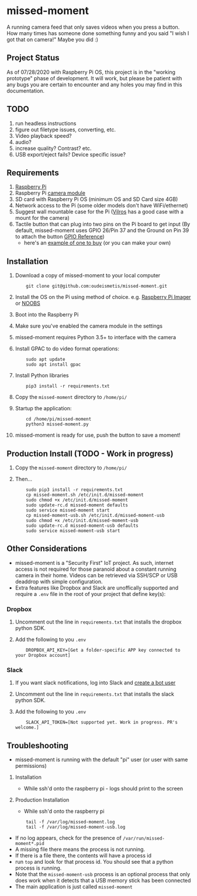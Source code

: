# missed-moment

A running camera feed that only saves videos when you press a button. How many times has someone done something funny and you said "I wish I got that on camera!" Maybe you did :)

## Project Status

As of 07/28/2020 with Raspberry Pi OS, this project is in the "working prototype" phase of development. It will work, but please be patient with any bugs you are certain to encounter and any holes you may find in this documentation.

## TODO

1. run headless instructions
1. figure out filetype issues, converting, etc.
1. Video playback speed?
1. audio?
1. increase quality? Contrast? etc.
1. USB export/eject fails? Device specific issue?

## Requirements

1. [Raspberry Pi](https://www.raspberrypi.org/products/)
1. Raspberry Pi [camera module](https://www.raspberrypi.org/products/camera-module-v2/)
1. SD card with Raspberry Pi OS (minimum OS and SD Card size 4GB)
1. Network access to the Pi (some older models don't have WiFi/ethernet)
1. Suggest wall mountable case for the Pi ([Vilros](http://www.vilros.com/) has a good case with a mount for the camera)
1. Tactile button that can plug into two pins on the Pi board to get input (By default, missed-moment uses GPIO 26/Pin 37 and the Ground on Pin 39 to attach the button [GPIO Reference](https://www.raspberrypi.org/documentation/usage/gpio/)) 
    - here's an [example of one to buy](https://www.amazon.com/Warmstor-3-Pack-Desktop-Button-Computer/dp/B072FMVZJZ/ref=sr_1_3?dchild=1&keywords=2+pin+pc+desktop+power+cable&qid=1596030325&sr=8-3) (or you can make your own)

## Installation

1. Download a copy of missed-moment to your local computer

    ```
        git clone git@github.com:oudeismetis/missed-moment.git
    ```
1. Install the OS on the Pi using method of choice.  e.g. [Raspberry Pi Imager](https://www.raspberrypi.org/documentation/installation/installing-images/) or [NOOBS](https://www.raspberrypi.org/downloads/noobs/) 
1. Boot into the Raspberry Pi
1. Make sure you've enabled the camera module in the settings
1. missed-moment requires Python 3.5+ to interface with the camera
1. Install GPAC to do video format operations:

    ```
        sudo apt update
        sudo apt install gpac
    ```

1. Install Python libraries

    ```
        pip3 install -r requirements.txt
    ```

1. Copy the `missed-moment` directory to `/home/pi/`

1. Startup the application:

    ```
        cd /home/pi/missed-moment
        python3 missed-moment.py
    ```
1. missed-moment is ready for use, push the button to save a moment!


## Production Install (TODO - Work in progress)

1. Copy the `missed-moment` directory to `/home/pi/`
1. Then...

    ```
        sudo pip3 install -r requirements.txt
        cp missed-moment.sh /etc/init.d/missed-moment
        sudo chmod +x /etc/init.d/missed-moment
        sudo update-rc.d missed-moment defaults
        sudo service missed-moment start
        cp missed-moment-usb.sh /etc/init.d/missed-moment-usb
        sudo chmod +x /etc/init.d/missed-moment-usb
        sudo update-rc.d missed-moment-usb defaults
        sudo service missed-moment-usb start
    ```

## Other Considerations

- missed-moment is a "Security First" IoT project. As such, internet access is not required for those paranoid about a constant running camera in their home. Videos can be retrieved via SSH/SCP or USB deaddrop with simple configuration.
- Extra features like Dropbox and Slack are unoffically supported and require a `.env` file in the root of your project that define key(s):


### Dropbox
1. Uncomment out the line in `requirements.txt` that installs the dropbox python SDK.
1. Add the following to you `.env`

    ```
        DROPBOX_API_KEY=[Get a folder-specific APP key connected to your Dropbox account]
    ```

### Slack
1. If you want slack notifications, log into Slack and [create a bot user](https://api.slack.com/bot-users)
1. Uncomment out the line in `requirements.txt` that installs the slack python SDK.
1. Add the following to you `.env`

    ```
        SLACK_API_TOKEN=[Not supported yet. Work in progress. PR's welcome.]
    ```

## Troubleshooting

- missed-moment is running with the default "pi" user (or user with same permissions)

1.  Installation
    - While ssh'd onto the raspberry pi - logs should print to the screen

1.  Production Installation
    - While ssh'd onto the raspberry pi

    ```
        tail -f /var/log/missed-moment.log
        tail -f /var/log/missed-moment-usb.log
    ```


- If no log appears, check for the presence of `/var/run/missed-moment*.pid`
- A missing file there means the process is not running.
- If there is a file there, the contents will have a process id
- run `top` and look for that process id. You should see that a python process is running.
- Note that the `missed-moment-usb` process is an optional process that only does work when it detects that a USB memory stick has been connected
- The main application is just called `missed-moment`
